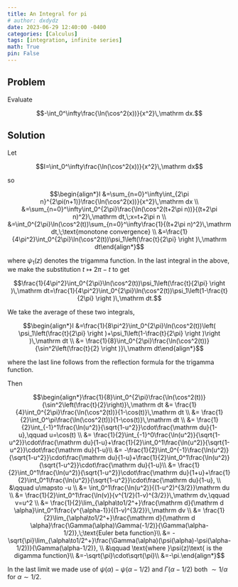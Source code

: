 ```yaml
---
title: An Integral for pi
# author: dxdydz
date: 2023-06-29 12:40:00 -0400
categories: [Calculus]
tags: [integration, infinite series]
math: True
pin: False
---
```


## Problem

Evaluate

$$-\int_0^\infty\frac{\ln(\cos^2(x))}{x^2}\,\mathrm dx.$$

## Solution

Let

$$I=\int_0^\infty\frac{\ln(\cos^2(x))}{x^2}\,\mathrm dx$$

so

$$\begin{align*}I &=\sum_{n=0}^\infty\int_{2\pi n}^{2\pi(n+1)}\frac{\ln(\cos^2(x))}{x^2}\,\mathrm dx \\  &=\sum_{n=0}^\infty\int_0^{2\pi}\frac{\ln(\cos^2(t+2\pi n))}{(t+2\pi n)^2}\,\mathrm dt,\;x=t+2\pi n \\  &=\int_0^{2\pi}\ln(\cos^2(t))\sum_{n=0}^\infty\frac{1}{(t+2\pi n)^2}\,\mathrm dt,\;\text{monotone convergence} \\  &=\frac{1}{4\pi^2}\int_0^{2\pi}\ln(\cos^2(t))\psi_1\left(\frac{t}{2\pi} \right )\,\mathrm dt\end{align*}$$

where $\psi_1(z)$ denotes the trigamma function. In the last integral in the above, we make the substitution $t\mapsto 2\pi-t$ to get

$$\frac{1}{4\pi^2}\int_0^{2\pi}\ln(\cos^2(t))\psi_1\left(\frac{t}{2\pi} \right )\,\mathrm dt=\frac{1}{4\pi^2}\int_0^{2\pi}\ln(\cos^2(t))\psi_1\left(1-\frac{t}{2\pi} \right )\,\mathrm dt.$$

We take the average of these two integrals,

$$\begin{align*}I &=\frac{1}{8\pi^2}\int_0^{2\pi}\ln(\cos^2(t))\left( \psi_1\left(\frac{t}{2\pi} \right )+\psi_1\left(1-\frac{t}{2\pi} \right )\right )\,\mathrm dt \\  &= \frac{1}{8}\int_0^{2\pi}\frac{\ln(\cos^2(t))}{\sin^2\left(\frac{t}{2} \right )}\,\mathrm dt\end{align*}$$

where the last line follows from the reflection formula for the trigamma function.

Then

$$\begin{align*}\frac{1}{8}\int_0^{2\pi}\frac{\ln(\cos^2(t))}{\sin^2\left(\frac{t}{2}\right)}\,\mathrm dt &= \frac{1}{4}\int_0^{2\pi}\frac{\ln(\cos^2(t))}{1-\cos(t)}\,\mathrm dt \\ &= \frac{1}{2}\int_0^\pi\frac{\ln(\cos^2(t))}{1-\cos(t)}\,\mathrm dt \\ &= \frac{1}{2}\int_{-1}^1\frac{\ln(u^2)}{\sqrt{1-u^2}}\cdot\frac{\mathrm du}{1-u},\qquad u=\cos(t) \\ &= \frac{1}{2}\int_{-1}^0\frac{\ln(u^2)}{\sqrt{1-u^2}}\cdot\frac{\mathrm du}{1-u}+\frac{1}{2}\int_0^1\frac{\ln(u^2)}{\sqrt{1-u^2}}\cdot\frac{\mathrm du}{1-u}\\ &= -\frac{1}{2}\int_0^{-1}\frac{\ln(u^2)}{\sqrt{1-u^2}}\cdot\frac{\mathrm du}{1-u}+\frac{1}{2}\int_0^1\frac{\ln(u^2)}{\sqrt{1-u^2}}\cdot\frac{\mathrm du}{1-u}\\ &= \frac{1}{2}\int_0^1\frac{\ln(u^2)}{\sqrt{1-u^2}}\cdot\frac{\mathrm du}{1+u}+\frac{1}{2}\int_0^1\frac{\ln(u^2)}{\sqrt{1-u^2}}\cdot\frac{\mathrm du}{1-u}, \\ &\qquad u\mapsto -u \\ &= \int_0^1\frac{\ln(u^2)}{(1-u^2)^{3/2}}\mathrm du \\ &= \frac{1}{2}\int_0^1\frac{\ln(v)}{v^{1/2}(1-v)^{3/2}}\,\mathrm dv,\qquad v=u^2 \\ &= \frac{1}{2}\lim_{\alpha\to1/2^+}\frac{\mathrm d}{\mathrm d \alpha}\int_0^1\frac{v^{\alpha-1}}{(1-v)^{3/2}}\,\mathrm dv \\ &= \frac{1}{2}\lim_{\alpha\to1/2^+}\frac{\mathrm d}{\mathrm d \alpha}\frac{\Gamma(\alpha)\Gamma(-1/2)}{\Gamma(\alpha-1/2)},\;\text{Euler beta function}\\ &= -\sqrt{\pi}\lim_{\alpha\to1/2^+}\frac{\Gamma(\alpha)(\psi(\alpha)-\psi(\alpha-1/2))}{\Gamma(\alpha-1/2)}, \\ &\qquad \text{where }\psi(z)\text{ is the digamma function}\\ &=-\sqrt{\pi}\cdot\sqrt{\pi}\\ &=-\pi.\end{align*}$$

In the last limit we made use of $\psi(\alpha)-\psi(\alpha-1/2)$ and $\Gamma(\alpha-1/2)$ both $\sim1/\alpha$ for $\alpha\sim1/2$.